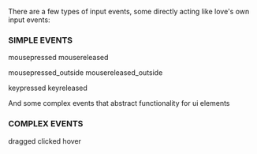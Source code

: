 There are a few types of input events, some directly acting like love's own input events:

### SIMPLE EVENTS

mousepressed
mousereleased

mousepressed_outside
mousereleased_outside

keypressed
keyreleased

And some complex events that abstract functionality for ui elements

### COMPLEX EVENTS

dragged
clicked
hover